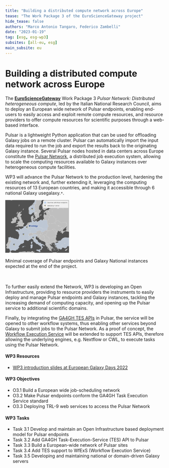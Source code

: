 ```yaml
---
title: "Building a distributed compute network across Europe"
tease: "The Work Package 3 of the EuroScienceGateway project"
hide_tease: false
authors: "Marco Antonio Tangaro, Federico Zambelli"
date: "2023-01-19"
tag: [esg, esg-wp3]
subsites: [all-eu, esg]
main_subsite: eu
---
```


# Building a distributed compute network across Europe

The [**EuroScienceGateway**](/projects/esg/) Work Package 3 _Pulsar Network: Distributed heterogeneous compute_, led by the Italian National Research Council, aims to deploy an European wide network of Pulsar endpoints, enabling end-users to easily access and exploit remote compute resources, and resource providers to offer compute resources for scientific purposes through a web-based interface.

Pulsar is a lightweight Python application that can be used for  offloading Galaxy jobs on a remote cluster. Pulsar can automatically import the input data required to run the job and export  the results back to the originating Galaxy instance. Several Pulsar nodes hosted in data centers across Europe constitute the [Pulsar Network](https://pulsar-network.readthedocs.io), a distributed job execution system, allowing to scale the computing resources available to Galaxy instances over heterogeneous compute facilities.

WP3 will advance the Pulsar Network to the production level, hardening the existing network and, further extending it, leveraging the computing resources of 13 European countries, and making it accessible through 6 national Galaxy usegalaxy.``*``.

<div class="center">
<div class="img-sizer" style="width: 40%">

![The ESG Pulsar Network](esg_pulsar_network.png)

</div>
<figcaption>
  Minimal coverage of Pulsar endpoints and Galaxy National instances expected at the end of the project.
</figcaption>
</div>

<br/>
<br/>

To further easily extend the Network, WP3 is developing an Open Infrastructure, providing to resource providers the instruments to easily deploy and manage Pulsar endpoints and Galaxy instances, tackling the increasing demand of computing capacity, and opening up the Pulsar service to additional scientific domains.

Finally, by integrating the [GA4GH TES APIs](https://www.ga4gh.org/news/ga4gh-tes-api-bringing-compatibility-to-task-execution-across-hpc-systems-the-cloud-and-beyond/) in Pulsar, the service will be opened to other workflow systems, thus enabling other services beyond Galaxy to submit jobs to the Pulsar Network. As a proof of concept, the [Workflow Execution Service](https://github.com/inab/WfExS-backend) will be extended to support TES APIs, therefore allowing the underlying engines, e.g. Nextflow or CWL, to execute tasks using the Pulsar Network.

#### WP3 Resources
* [WP3 introduction slides at European Galaxy Days 2022](esg_wp3_kickoff_slides.pdf) 

#### WP3 Objectives
* O3.1 Build a European wide job-scheduling network
* O3.2 Make Pulsar endpoints conform the GA4GH Task Execution Service standard
* O3.3 Deploying TRL-9 web services to access the Pulsar Network

#### WP3 Tasks
* Task 3.1 Develop and maintain an Open Infrastructure based deployment model for Pulsar endpoints
* Task 3.2 Add GA4GH Task-Execution-Service (TES) API to Pulsar
* Task 3.3 Build a European-wide network of Pulsar sites
* Task 3.4 Add TES support to WfExS (Workflow Execution Service)
* Task 3.5 Developing and maintaining national or domain-driven Galaxy servers
